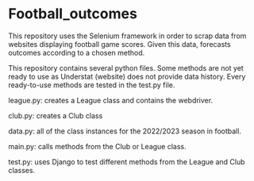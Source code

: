 # Football_outcomes
This repository uses the Selenium framework in order to scrap data from websites displaying football game scores. Given this data, forecasts outcomes according to a chosen method.

This repository contains several  python files. Some methods are not yet ready to use as Understat (website) does not provide data history. Every ready-to-use methods are tested in the test.py file.  	

league.py: creates a League class and contains the webdriver. 

club.py: creates a Club class

data.py: all of the class instances for the 2022/2023 season in football. 

main.py: calls methods from the Club or League class. 

test.py: uses Django to test different methods from the League and Club classes. 
